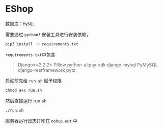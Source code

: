 # EShop

数据库：`MySQL`

需要通过 `python3` 安装工具进行安装依赖，

```sh
pip3 install -r requirements.txt
```
`requirements.txt`中包含
>Django==2.2.2<
Pillow
python-alipay-sdk
django-mysql
PyMySQL
django-restframework
pytz

启动前先给 `run.sh` 赋予权限</p>
```sh
chmod a+x run.sh
```
然后直接运行 run.sh 
```sh
./run.sh
```
服务器运行日志打印在 `nohup.out` 中
